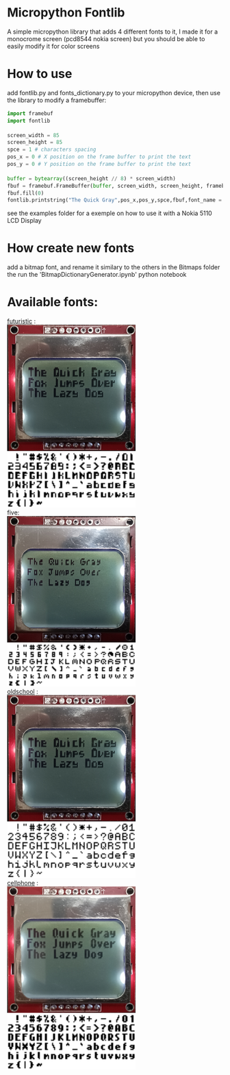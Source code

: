 # Micropython Fontlib
A simple micropython library that adds 4 different fonts to it, I made it for a monocrome screen (pcd8544 nokia screen)  but you should be able to easily modify it for color screens 

# How to use
add fontlib.py and fonts_dictionary.py to your micropython device, then use the library to modify a framebuffer:
```python
import framebuf
import fontlib

screen_width = 85
screen_height = 85
spce = 1 # characters spacing
pos_x = 0 # X position on the frame buffer to print the text
pos_y = 0 # Y position on the frame buffer to print the text

buffer = bytearray((screen_height // 8) * screen_width)
fbuf = framebuf.FrameBuffer(buffer, screen_width, screen_height, framebuf.MONO_VLSB)
fbuf.fill(0)
fontlib.printstring("The Quick Gray",pos_x,pos_y,spce,fbuf,font_name = "futuristic")
```
see the examples folder for a exemple on how to use it with a Nokia 5110 LCD Display

# How create new fonts
add a bitmap font, and rename it similary to the others in the Bitmaps folder the run the 'BitmapDictionaryGenerator.ipynb' python notebook

# Available fonts:
[futuristic](https://opengameart.org/content/ascii-bitmap-font-futuristic) :\
<img src='./Photos/futuristic.png' width='300'>
<img src='./Bitmaps/futuristic (7,9).bmp' width='300'>\
five:\
<img src='./Photos/five.png' width='300'>
<img src='./Bitmaps/five (7,7).bmp' width='300'>\
[oldschool](https://opengameart.org/content/ascii-bitmap-font-oldschool) :\
<img src='./Photos/futuristic.png' width='300'>
<img src='./Bitmaps/oldschool (7,9).bmp' width='300'>\
[cellphone](https://opengameart.org/content/ascii-bitmap-font-cellphone) :\
<img src='./Photos/cellphone.png' width='300'>
<img src='./Bitmaps/cellphone (7,9).bmp' width='300'>
